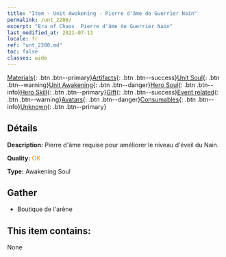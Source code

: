 ```yaml
---
title: "Item - Unit Awakening - Pierre d'âme de Guerrier Nain"
permalink: /unt_2200/
excerpt: "Era of Chaos  Pierre d'âme de Guerrier Nain"
last_modified_at: 2021-07-13
locale: fr
ref: "unt_2200.md"
toc: false
classes: wide
---
```

 [Materials](/ItemsFR/){: .btn .btn--primary}[Artifacts](/ItemsFR/Artifacts/){: .btn .btn--success}[Unit Soul](/ItemsFR/UnitSoul/){: .btn .btn--warning}[Unit Awakening](/ItemsFR/UnitAwakening/){: .btn .btn--danger}[Hero Soul](/ItemsFR/HeroSoul/){: .btn .btn--info}[Hero Skill](/ItemsFR/HeroSkill/){: .btn .btn--primary}[Gift](/ItemsFR/Gift/){: .btn .btn--success}[Event related](/ItemsFR/Events/){: .btn .btn--warning}[Avatars](/ItemsFR/Avatars/){: .btn .btn--danger}[Consumables](/ItemsFR/Consumables/){: .btn .btn--info}[Unknown](/ItemsFR/Unknown/){: .btn .btn--primary}

## Détails
 **Description:** Pierre d'âme requise pour améliorer le niveau d'éveil du Nain.

 **Quality:** <span style="color: #FF8C00">OK</span>

 **Type:** Awakening Soul

## Gather

*    Boutique de l'arène 

## This item contains:

  None

